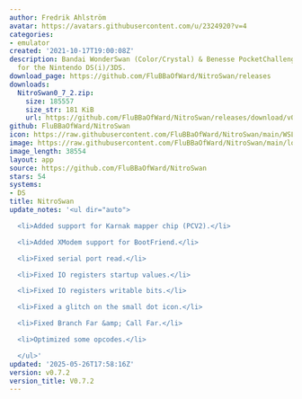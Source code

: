 ```yaml
---
author: Fredrik Ahlström
avatar: https://avatars.githubusercontent.com/u/2324920?v=4
categories:
- emulator
created: '2021-10-17T19:00:08Z'
description: Bandai WonderSwan (Color/Crystal) & Benesse PocketChallenge V2 emulator
  for the Nintendo DS(i)/3DS.
download_page: https://github.com/FluBBaOfWard/NitroSwan/releases
downloads:
  NitroSwan0_7_2.zip:
    size: 185557
    size_str: 181 KiB
    url: https://github.com/FluBBaOfWard/NitroSwan/releases/download/v0.7.2/NitroSwan0_7_2.zip
github: FluBBaOfWard/NitroSwan
icon: https://raw.githubusercontent.com/FluBBaOfWard/NitroSwan/main/WSLogo.bmp
image: https://raw.githubusercontent.com/FluBBaOfWard/NitroSwan/main/logo.png
image_length: 38554
layout: app
source: https://github.com/FluBBaOfWard/NitroSwan
stars: 54
systems:
- DS
title: NitroSwan
update_notes: '<ul dir="auto">

  <li>Added support for Karnak mapper chip (PCV2).</li>

  <li>Added XModem support for BootFriend.</li>

  <li>Fixed serial port read.</li>

  <li>Fixed IO registers startup values.</li>

  <li>Fixed IO registers writable bits.</li>

  <li>Fixed a glitch on the small dot icon.</li>

  <li>Fixed Branch Far &amp; Call Far.</li>

  <li>Optimized some opcodes.</li>

  </ul>'
updated: '2025-05-26T17:58:16Z'
version: v0.7.2
version_title: V0.7.2
---
```

